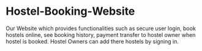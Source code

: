 # Hostel-Booking-Website
Our Website which provides functionalities such as secure user login, book hostels online, see booking history, payment transfer to hostel owner when hostel is booked. Hostel Owners can add there hostels by signing in.
